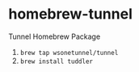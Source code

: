 # homebrew-tunnel
Tunnel Homebrew Package

1. `brew tap wsonetunnel/tunnel`
2. `brew install tuddler`
